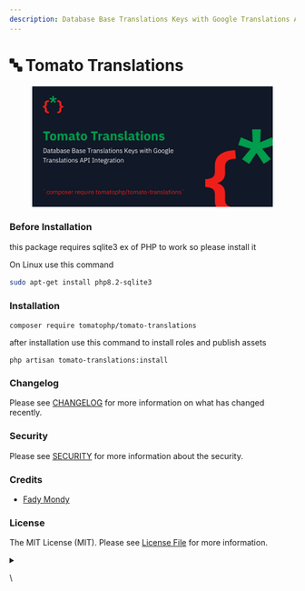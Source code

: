 ```yaml
---
description: Database Base Translations Keys with Google Translations API Integration
---
```


# 🔤 Tomato Translations

<figure><img src="../.gitbook/assets/screenshot (28).png" alt=""><figcaption></figcaption></figure>

### Before Installation

this package requires sqlite3 ex of PHP to work so please install it&#x20;

On Linux use this command&#x20;

```bash
sudo apt-get install php8.2-sqlite3
```

### Installation

```
composer require tomatophp/tomato-translations
```

after installation use this command to install roles and publish assets

```
php artisan tomato-translations:install
```

### Changelog

Please see [CHANGELOG](https://github.com/tomatophp/tomato-translations/blob/master/CHANGELOG.md) for more information on what has changed recently.

### Security

Please see [SECURITY](https://github.com/tomatophp/tomato-translations/blob/master/SECURITY.md) for more information about the security.

### Credits

* [Fady Mondy](https://www.github.com/3x1io)

### License

The MIT License (MIT). Please see [License File](https://github.com/tomatophp/tomato-translations/blob/master/LICENSE.md) for more information.

<details>

<summary></summary>



</details>

\
